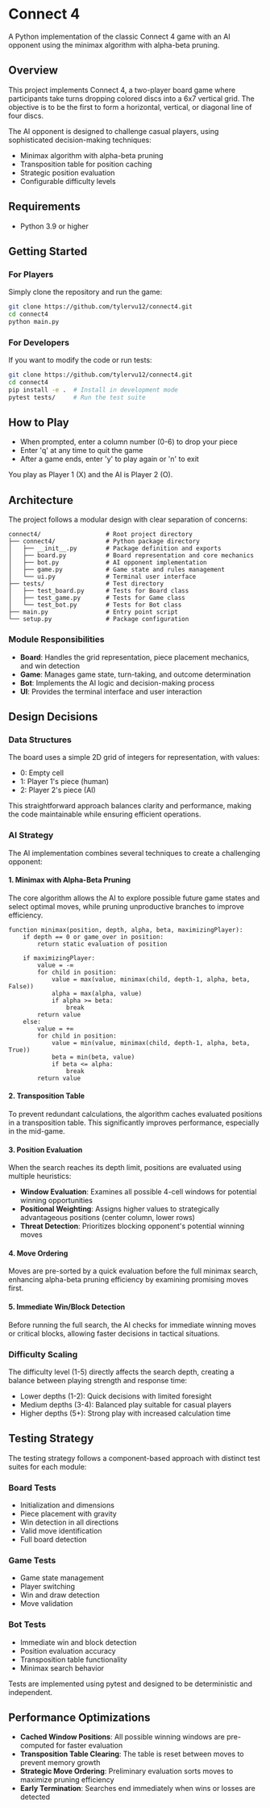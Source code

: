 # Connect 4

A Python implementation of the classic Connect 4 game with an AI opponent using the minimax algorithm with alpha-beta pruning.

## Overview

This project implements Connect 4, a two-player board game where participants take turns dropping colored discs into a 6x7 vertical grid. The objective is to be the first to form a horizontal, vertical, or diagonal line of four discs.

The AI opponent is designed to challenge casual players, using sophisticated decision-making techniques:
- Minimax algorithm with alpha-beta pruning
- Transposition table for position caching
- Strategic position evaluation
- Configurable difficulty levels

## Requirements

- Python 3.9 or higher

## Getting Started

### For Players

Simply clone the repository and run the game:

```bash
git clone https://github.com/tylervu12/connect4.git
cd connect4
python main.py
```

### For Developers

If you want to modify the code or run tests:

```bash
git clone https://github.com/tylervu12/connect4.git
cd connect4
pip install -e .  # Install in development mode
pytest tests/     # Run the test suite
```

## How to Play

- When prompted, enter a column number (0-6) to drop your piece
- Enter 'q' at any time to quit the game
- After a game ends, enter 'y' to play again or 'n' to exit

You play as Player 1 (X) and the AI is Player 2 (O).

## Architecture

The project follows a modular design with clear separation of concerns:

```
connect4/                  # Root project directory
├── connect4/              # Python package directory
│   ├── __init__.py        # Package definition and exports
│   ├── board.py           # Board representation and core mechanics
│   ├── bot.py             # AI opponent implementation
│   ├── game.py            # Game state and rules management
│   └── ui.py              # Terminal user interface
├── tests/                 # Test directory
│   ├── test_board.py      # Tests for Board class
│   ├── test_game.py       # Tests for Game class
│   └── test_bot.py        # Tests for Bot class
├── main.py                # Entry point script
└── setup.py               # Package configuration
```

### Module Responsibilities

- **Board**: Handles the grid representation, piece placement mechanics, and win detection
- **Game**: Manages game state, turn-taking, and outcome determination
- **Bot**: Implements the AI logic and decision-making process
- **UI**: Provides the terminal interface and user interaction

## Design Decisions

### Data Structures

The board uses a simple 2D grid of integers for representation, with values:
- 0: Empty cell
- 1: Player 1's piece (human)
- 2: Player 2's piece (AI)

This straightforward approach balances clarity and performance, making the code maintainable while ensuring efficient operations.

### AI Strategy

The AI implementation combines several techniques to create a challenging opponent:

#### 1. Minimax with Alpha-Beta Pruning
The core algorithm allows the AI to explore possible future game states and select optimal moves, while pruning unproductive branches to improve efficiency.

```
function minimax(position, depth, alpha, beta, maximizingPlayer):
    if depth == 0 or game_over in position:
        return static evaluation of position
        
    if maximizingPlayer:
        value = -∞
        for child in position:
            value = max(value, minimax(child, depth-1, alpha, beta, False))
            alpha = max(alpha, value)
            if alpha >= beta:
                break
        return value
    else:
        value = +∞
        for child in position:
            value = min(value, minimax(child, depth-1, alpha, beta, True))
            beta = min(beta, value)
            if beta <= alpha:
                break
        return value
```

#### 2. Transposition Table
To prevent redundant calculations, the algorithm caches evaluated positions in a transposition table. This significantly improves performance, especially in the mid-game.

#### 3. Position Evaluation
When the search reaches its depth limit, positions are evaluated using multiple heuristics:

- **Window Evaluation**: Examines all possible 4-cell windows for potential winning opportunities
- **Positional Weighting**: Assigns higher values to strategically advantageous positions (center column, lower rows)
- **Threat Detection**: Prioritizes blocking opponent's potential winning moves

#### 4. Move Ordering
Moves are pre-sorted by a quick evaluation before the full minimax search, enhancing alpha-beta pruning efficiency by examining promising moves first.

#### 5. Immediate Win/Block Detection
Before running the full search, the AI checks for immediate winning moves or critical blocks, allowing faster decisions in tactical situations.

### Difficulty Scaling

The difficulty level (1-5) directly affects the search depth, creating a balance between playing strength and response time:

- Lower depths (1-2): Quick decisions with limited foresight
- Medium depths (3-4): Balanced play suitable for casual players
- Higher depths (5+): Strong play with increased calculation time

## Testing Strategy

The testing strategy follows a component-based approach with distinct test suites for each module:

### Board Tests
- Initialization and dimensions
- Piece placement with gravity
- Win detection in all directions
- Valid move identification
- Full board detection

### Game Tests
- Game state management
- Player switching
- Win and draw detection
- Move validation

### Bot Tests
- Immediate win and block detection
- Position evaluation accuracy
- Transposition table functionality
- Minimax search behavior

Tests are implemented using pytest and designed to be deterministic and independent.

## Performance Optimizations

- **Cached Window Positions**: All possible winning windows are pre-computed for faster evaluation
- **Transposition Table Clearing**: The table is reset between moves to prevent memory growth
- **Strategic Move Ordering**: Preliminary evaluation sorts moves to maximize pruning efficiency
- **Early Termination**: Searches end immediately when wins or losses are detected

